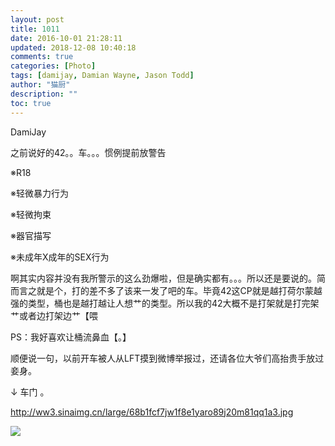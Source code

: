```yaml
---
layout: post
title: 1011
date: 2016-10-01 21:28:11
updated: 2018-12-08 10:40:18
comments: true
categories: [Photo]
tags: [damijay, Damian Wayne, Jason Todd]
author: "猫厨"
description: ""
toc: true
---
```


<p>DamiJay</p> 
<p>之前说好的42。。车。。。惯例提前放警告</p> 
<p>※R18</p> 
<p>※轻微暴力行为</p> 
<p>※轻微拘束</p> 
<p>※器官描写</p> 
<p>※未成年X成年的SEX行为</p> 
<p>啊其实内容并没有我所警示的这么劲爆啦，但是确实都有。。。所以还是要说的。简而言之就是个，打的差不多了该来一发了吧的车。毕竟42这CP就是越打荷尔蒙越强的类型，桶也是越打越让人想艹的类型。所以我的42大概不是打架就是打完架艹或者边打架边艹【喂</p> 
<p>PS：我好喜欢让桶流鼻血【。】</p> 
<p>顺便说一句，以前开车被人从LFT摸到微博举报过，还请各位大爷们高抬贵手放过妾身。</p> 
<p>↓&nbsp;车门&nbsp;。<br /></p> 
<p><a rel="nofollow" href="http://ww3.sinaimg.cn/large/68b1fcf7jw1f8e1yaro89j20m81qq1a3.jpg" target="_blank"  >http://ww3.sinaimg.cn/large/68b1fcf7jw1f8e1yaro89j20m81qq1a3.jpg</a><br /></p>

![](https://nos.netease.com/imglf0/img/cVZNdzJtQk9JV2RDazhCWU9QSk9LNkdndTU2V0lBWHd1RVpqZEhjZnBCQmoxSG5najhSTXZnPT0.png)